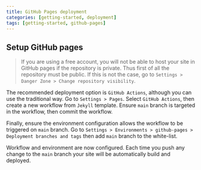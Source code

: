 ```yaml
---
title: GitHub Pages deployment
categories: [getting-started, deployment]
tags: [getting-started, github-pages]
---
```


## Setup GitHub pages

> If you are using a free account, you will not be able to host your site in GitHub pages if the repository is private. Thus first of all the repository must be public. If this is not the case, go to `Settings > Danger Zone > Change repository visibility`.

The recommended deployment option is `GitHub Actions`, although you can use the traditional way.
Go to `Settings > Pages`. Select `GitHub Actions`, then create a new workflow from `Jekyll` template. Ensure `main` branch is targeted in the workflow, then commit the workflow. 

Finally, ensure the environment configuration allows the workflow to be triggered on `main` branch. Go to `Settings > Environments > github-pages > Deployment branches and tags` then add `main` branch to the white-list.


Workflow and environment are now configured. Each time you push any change to the `main` branch your site will be automatically build and deployed.
